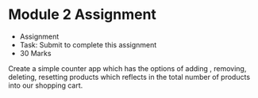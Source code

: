# Module 2 Assignment
* Assignment  
 * Task: Submit to complete this assignment  
 * 30 Marks

Create a simple counter app which has the options of adding , removing, deleting, resetting products which reflects in the total number of products into our shopping cart.
